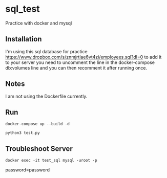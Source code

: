 # sql_test
Practice with docker and mysql

## Installation
I'm using this sql database for practice https://www.dropbox.com/s/znmjrtlae6vt4zi/employees.sql?dl=0 
to add it to your server you need to uncomment the line in the docker-compose db:volumes line and you can then recomment it after running once.

## Notes
I am not using the Dockerfile currently.

## Run
```
docker-compose up --build -d
```
```
python3 test.py
```
## Troubleshoot Server
```
docker exec -it test_sql mysql -uroot -p
```
password=password
